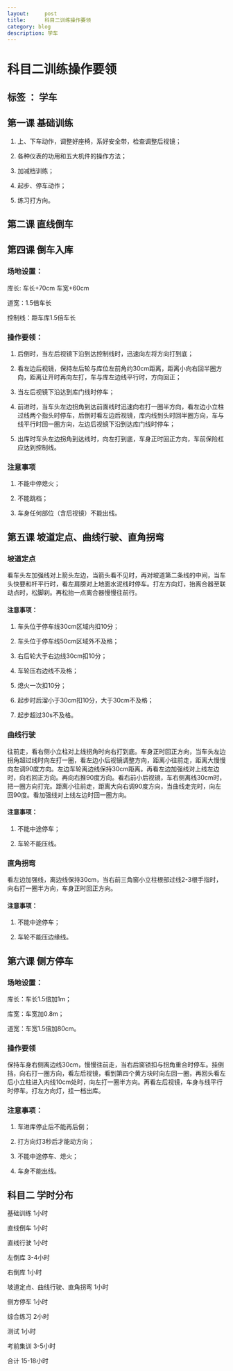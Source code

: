 ```yaml
---
layout:     post
title:      科目二训练操作要领
category: blog
description: 学车
---
```


# 科目二训练操作要领
标签 ： 学车
---

## 第一课 基础训练

1. 上、下车动作，调整好座椅，系好安全带，检查调整后视镜；

2. 各种仪表的功用和五大机件的操作方法；

3. 加减档训练；

4. 起步、停车动作；

5. 练习打方向。

## 第二课 直线倒车

## 第四课 倒车入库

### 场地设置：

   库长: 车长+70cm  车宽+60cm

   道宽：1.5倍车长

   控制线：距车库1.5倍车长

### 操作要领：

1.   后倒时，当左后视镜下沿到达控制线时，迅速向左将方向打到底；

2.   看左边后视镜，保持左后轮与库位左前角约30cm距离，距离小向右回半圈方向，距离让开时再向左打，车与库左边线平行时，方向回正；

3.   当左后视镜下沿达到库门线时停车；

4.   前进时，当车头左边拐角到达前面线时迅速向右打一圈半方向，看左边小立柱过线两个指头时停车，后倒时看左边后视镜，库内线到头时回半圈方向，车与线平行时回一圈方向，左边后视镜下沿到达库门线时停车；

5.   出库时车头左边拐角到达线时，向左打到底，车身正时回正方向，车前保险杠应达到控制线。

### 注意事项

1.   不能中停熄火；

2.   不能跳档；

3.   车身任何部位（含后视镜）不能出线。

## 第五课 坡道定点、曲线行驶、直角拐弯

### 坡道定点

   看车头左加强线对上箭头左边，当箭头看不见时，再对坡道第二条线的中间，当车头快要和杆平行时，看左肩膀对上地面水泥线时停车。打左方向灯，抬离合器至联动点时，松脚刹。再松抬一点离合器慢慢往前行。

#### 注意事项：

1.   车头位于停车线30cm区域内扣10分；

2.   车头位于停车线50cm区域外不及格；

3.   右后轮大于右边线30cm扣10分；

4.   车轮压右边线不及格；

5.   熄火一次扣10分；

6.   起步时后溜小于30cm扣10分，大于30cm不及格；

7.   起步超过30s不及格。

### 曲线行驶

  往前走，看右侧小立柱对上线拐角时向右打到底。车身正时回正方向，当车头左边拐角超过线时向左打一圈，看左边小后视镜调整方向，距离小往前走，距离大慢慢向左调90度方向。左边车轮离边线保持30cm距离。再看左边加强线对上线左边时，向右回正方向。再向右推90度方向。看右前小后视镜，车右侧离线30cm时，把一圈方向打完。距离小往前走，距离大向右调90度方向，当曲线走完时，向左回90度。看加强线对上线左边时回一圈方向。

#### 注意事项：

1.   不能中途停车；

2.   车轮不能压线。

### 直角拐弯

看左边加强线，离边线保持30cm，当右前三角窗小立柱根部过线2-3根手指时，向右打一圈半方向，车身正时回正方向。

#### 注意事项：

1.   不能中途停车；

2.   车轮不能压边缘线。

## 第六课 侧方停车

### 场地设置：

库长：车长1.5倍加1m；

库宽：车宽加0.8m；

道宽：车宽1.5倍加80cm。

### 操作要领

   保持车身右侧离边线30cm，慢慢往前走，当右后窗锁扣与拐角重合时停车。挂倒挡，向右打一圈方向，看左后视镜，看到第四个黄方块时向左回一圈，再回头看左后小立柱进入内线10cm处时，向左打一圈半方向。再看左后视镜，车身与线平行时停车。打左方向灯，挂一档出库。

### 注意事项：

1.   车进库停止后不能再后倒；

2.   打方向灯3秒后才能动方向；

3.   不能中途停车、熄火；

4.   车身不能出线。

 

 

    

 

 

 

## 科目二 学时分布

基础训练 1小时

直线倒车 1小时

直线行驶 1小时

左倒库 3-4小时

右倒库 1小时

坡道定点、曲线行驶、直角拐弯 1小时

侧方停车 1小时

综合练习 2小时

测试 1小时

考前集训 3-5小时

合计 15-18小时

























